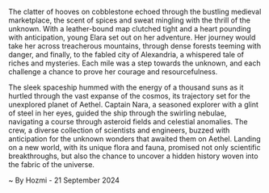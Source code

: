 
The clatter of hooves on cobblestone echoed through the bustling medieval marketplace, the scent of spices and sweat mingling with the thrill of the unknown. With a leather-bound map clutched tight and a heart pounding with anticipation, young Elara set out on her adventure. Her journey would take her across treacherous mountains, through dense forests teeming with danger, and finally, to the fabled city of Alexandria, a whispered tale of riches and mysteries. Each mile was a step towards the unknown, and each challenge a chance to prove her courage and resourcefulness.

The sleek spaceship hummed with the energy of a thousand suns as it hurtled through the vast expanse of the cosmos, its trajectory set for the unexplored planet of Aethel. Captain Nara, a seasoned explorer with a glint of steel in her eyes, guided the ship through the swirling nebulae, navigating a course through asteroid fields and celestial anomalies. The crew, a diverse collection of scientists and engineers, buzzed with anticipation for the unknown wonders that awaited them on Aethel.  Landing on a new world, with its unique flora and fauna, promised not only scientific breakthroughs, but also the chance to uncover a hidden history woven into the fabric of the universe. 

~ By Hozmi - 21 September 2024
